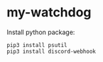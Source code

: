 # my-watchdog

Install python package:
```commandline
pip3 install psutil
pip3 install discord-webhook
```
